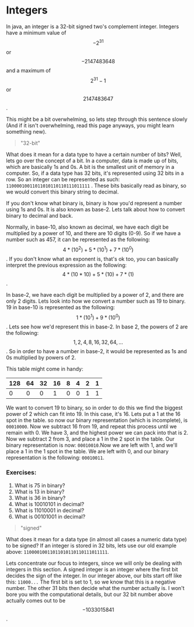 # Integers

In java, an integer is a 32-bit signed two's complement integer. Integers have a minimum value of $$-2^{31}$$ or $$ -2147483648$$ and a maximum of $$2^{31} - 1$$ or $$2147483647$$.

This might be a bit overwhelming, so lets step through this sentence slowly \(And if it isn't overwhelming, read this page anyways, you might learn something new\).

> "32-bit"

What does it mean for a data type to have a certain number of bits? Well, lets go over the concept of a bit. In a computer, data is made up of bits, which are basically 1s and 0s. A bit is the smallest unit of memory in a computer. So, if a data type has 32 bits, it's represented using 32 bits in a row. So an integer can be represented as such: `11000010011011010110110111011111` . These bits basically read as binary, so we would convert this binary string to decimal.

If you don't know what binary is, binary is how you'd represent a number using 1s and 0s. It is also known as base-2. Lets talk about how to convert binary to decimal and back.

Normally, in base-10, also known as decimal, we have each digit be multiplied by a power of 10, and there are 10 digits \(0-9\). So if we have a number such as 457, it can be represented as the following: $$4*(10^2) + 5*(10^1) + 7*(10^0)$$. If you don't know what an exponent is, that's ok too, you can basically interpret the previous expression as the following: $$$$$$4*(10*10) + 5*(10) + 7*(1)$$.

In base-2, we have each digit be multiplied by a power of 2, and there are only 2 digits. Lets look into how we convert a number such as 19 to binary. 19 in base-10 is represented as the following: $$1*(10^1) + 9*(10^0)$$. Lets see how we'd represent this in base-2. In base 2, the powers of 2 are the following: $$1, 2, 4, 8, 16, 32, 64, ...$$ . So in order to have a number in base-2, it would be represented as 1s and 0s multiplied by powers of 2.

This table might come in handy:

| 128 | 64 | 32 | 16 | 8 | 4 | 2 | 1 |
| :--- | :--- | :--- | :--- | :--- | :--- | :--- | :--- |
| 0 | 0 | 0 | 1 | 0 | 0 | 1 | 1 |

We want to convert 19 to binary, so in order to do this we find the biggest power of 2 which can fit into 19. In this case, it's 16. Lets put a 1 at the 16 spot in the table. so now our binary representation \(which is incomplete\), is `00010000`. Now we subtract 16 from 19, and repeat this process until we remain with 0. We have 3, and the highest power we can pack into that is 2. Now we subtract 2 from 3, and place a 1 in the 2 spot in the table. Our binary representation is now: `00010010`.Now we are left with 1, and we'll place a 1 in the 1 spot in the table. We are left with 0, and our binary representation is the following: `00010011`.

### Exercises:

1. What is 75 in binary?
2. What is 13 in binary?
3. What is 36 in binary?
4. What is 10010101 in decimal?
5. What is 11010001 in decimal?
6. What is 00101001 in decimal?

> "signed"

What does it mean for a data type \(in almost all cases a numeric data type\) to be signed? If an integer is stored in 32 bits, lets use our old example above: `11000010011011010110110111011111`.

Lets concentrate our focus to integers, since we will only be dealing with integers in this section. A signed integer is an integer where the first bit decides the sign of the integer. In our integer above, our bits start off like this: `11000...` The first bit is set to 1, so we know that this is a negative number. The other 31 bits then decide what the number actually is. I won't bore you with the computational details, but our 32 bit number above actually comes out to be $$-1033015841$$. 

